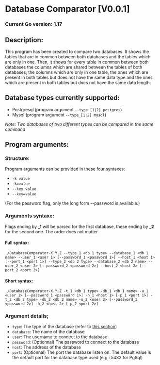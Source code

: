 # Database Comparator [V0.0.1]

### Current Go version: 1.17

## Description:

This program has been created to compare two databases.
It shows the tables that are in common between both databases
and the tables which are only in one.
Then, it shows for every table in common between both databases the columns which
are shared between the tables of both databases, the columns which are only in one table, the ones which are present in
both tables but does not have the same data type and the ones which are present in both tables but does not have the
same data length.

## Database types currently supported:

- Postgresql (program argument `--type_[1|2] postgres`)
- Mysql (program argument `--type_[1|2] mysql`)

*Note: Two databases of two different types can be compared in the same command*

## Program arguments:
### Structure:
Program arguments can be provided in these four syntaxes:
- `-k value`
- `-k=value`
- `--key value`
- `--key=value`

(For the password flag, only the long form --password is available.)

### Arguments syntaxe:
Flags ending by **_1** will be parsed for the first database, these ending by **_2** for the second one.
The order does not matter.
#### Full syntax:
```shell
./DatabaseComparator-X.Y.Z --type_1 <db 1 type> --database_1 <db 1 name> --user_1 <user 1> [--password_1 <password 1>] --host_1 <host 1> [--port_1 <port 1>] --type_2 <db 2 type> --database_2 <db 2 name> --user_2 <user 2> [--password_2 <password 2>] --host_2 <host 2> [--port_2 <port 2>]
```
#### Short syntax:
```shell
./DatabaseComparator-X.Y.Z -t_1 <db 1 type> -db_1 <db 1 name> -u_1 <user 1> [--password_1 <password 1>] -h_1 <host 1> [-p_1 <port 1>] -t_2 <db 2 type> -db_2 <db 2 name> -u_2 <user 2> [--password_2 <password 2>] -h_2 <host 2> [-p_2 <port 2>]
```

### Argument details;
- `type`: The type of the database (refer to [this section](#database-types-currently-supported))
- `database`: The name of the database
- `user`: The username to connect to the database
- `password`: (Optionnal) The password to connect to the database
- `host`: The address of the database
- `port`: (Optionnal) The port the database listen on. The default value is the default port for the database type used (e.g.: 5432 for PgSql)
